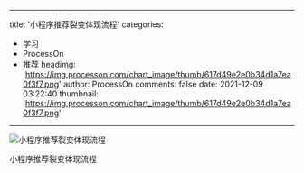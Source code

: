 
---
title: '小程序推荐裂变体现流程'
categories: 
 - 学习
 - ProcessOn
 - 推荐
headimg: 'https://img.processon.com/chart_image/thumb/617d49e2e0b34d1a7ea0f3f7.png'
author: ProcessOn
comments: false
date: 2021-12-09 03:22:40
thumbnail: 'https://img.processon.com/chart_image/thumb/617d49e2e0b34d1a7ea0f3f7.png'
---

<div>   
<img class="thumb" alt="小程序推荐裂变体现流程" src="https://img.processon.com/chart_image/thumb/617d49e2e0b34d1a7ea0f3f7.png" referrerpolicy="no-referrer">
<p>小程序推荐裂变体现流程</p>  
</div>
            